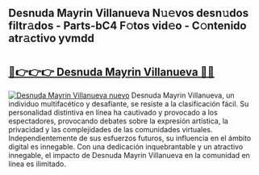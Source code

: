 ## Desnuda Mayrin Villanueva N𝚞𝚎vos desn𝚞dos filtr𝚊dos - Parts-bC4 F𝚘tos vid𝚎o - C𝚘ntenido atr𝚊ctivo yvmdd

# <h2><a href="http://mb0jxie.tromn.icu/?c=Desnuda+Mayrin+Villanueva">🔗👉👉👉 Desnuda Mayrin Villanueva 🔗🔗</a></h2>

[![Desnuda Mayrin Villanueva nuevo](https://i.imgur.com/pEAQMta.gif)](http://mb0jxie.tromn.icu/?c=Desnuda+Mayrin+Villanueva)
Desnuda Mayrin Villanueva, un individuo multifacético y desafiante, se resiste a la clasificación fácil. Su personalidad distintiva en línea ha cautivado y provocado a los espectadores, provocando debates sobre la expresión artística, la privacidad y las complejidades de las comunidades virtuales. Independientemente de sus esfuerzos futuros, su influencia en el ámbito digital es innegable. Con una dedicación inquebrantable y un atractivo innegable, el impacto de Desnuda Mayrin Villanueva en la comunidad en línea es ilimitado.
